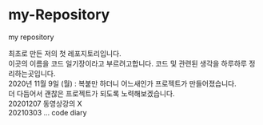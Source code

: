 # my-Repository
my repository


최초로 만든 저의 첫 레포지토리입니다.    
이곳의 이름을 코드 일기장이라고 부르려고합니다.
코드 및 관련된 생각을 하루하루 정리하는곳입니다.    
2020년 11월 9일 (월) : 복붙만 하더니 어느새인가 프로젝트가 만들어졌습니다.     
더 다듬어서 괜찮은 프로젝트가 되도록 노력해보겠습니다.    
20201207 동영상강의 X    
20210303 ... code diary
